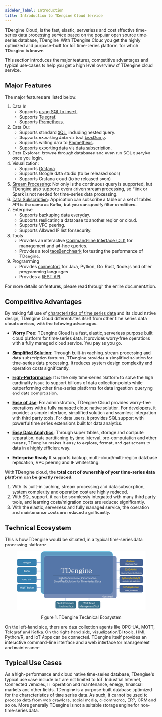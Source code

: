```yaml
---
sidebar_label: Introduction
title: Introduction to TDengine Cloud Service
---
```


TDengine Cloud, is the fast, elastic, serverless and cost effective time-series data processing service based on the popular open source time-series database, TDengine. With TDengine Cloud you get the highly optimized and purpose-built for IoT time-series platform, for which TDengine is known. 

This section introduces the major features, competitive advantages and typical use-cases to help you get a high level overview of TDengine cloud service.

## Major Features

The major features are listed below:

1. Data In 
   - Supports [using SQL to insert](../data-in/insert-data).
   - Supports [Telegraf](../data-in/telegraf/).
   - Supports [Prometheus](../data-in/prometheus/).
2. Data Out
   - Supports standard [SQL](../data-out/query-data/), including nested query.
   - Supports exporting data via tool [taosDump](../data-out/taosdump/).
   - Supports writing data to [Prometheus](../data-out/prometheus/).
   - Supports exporting data via [data subscription](../tmq/).
3. Data Explorer: browse through databases and even run SQL queryies once you login.
4. Visualization: 
   - Supports [Grafana](../visual/grafana/)
   - Supports Google data studio (to be released soon)
   - Supports Grafana cloud (to be released soon) 
6. [Stream Processing](../stream/): Not only is the continuous query is supported, but TDengine also supports event driven stream processing, so Flink or Spark is not needed for time-series data processing.
7. [Data Subscription](../tmq/): Application can subscribe a table or a set of tables. API is the same as Kafka, but you can specify filter conditions.
8. Enterprise 
   - Supports backuping data everyday.
   - Supports replicating a database to another region or cloud.
   - Supports VPC peering.
   - Supports Allowed IP list for security.
9. Tools
   - Provides an interactive [Command-line Interface (CLI)](../tools/cli/) for management and ad-hoc queries.
   - Provides a tool [taosBenchmark](../tools/taosbenchmark/) for testing the performance of TDengine.
10. Programming
    - Provides [connectors](../programming/connector/) for Java, Python, Go, Rust, Node.js and other programming languages.
    - Provides a [REST API](../programming/connector/rest-api/).

For more details on features, please read through the entire documentation.

## Competitive Advantages

By making full use of [characteristics of time series data](https://tdengine.com/tsdb/characteristics-of-time-series-data/) and its cloud native design, TDengine Cloud differentiates itself from other time series data cloud services, with the following advantages.

- **Worry Free**: TDengine Cloud is a fast, elastic, serverless purpose built cloud platform for time-series data. It provides worry-free operations with a fully managed cloud service. You pay as you go. 

- **[Simplified Solution](https://tdengine.com/tdengine/simplified-time-series-data-solution/)**: Through built-in caching, stream processing and data subscription features, TDengine provides a simplified solution for time-series data processing. It reduces system design complexity and operation costs significantly.

- **[High-Performance](https://tdengine.com/tdengine/high-performance-time-series-database/)**: It is the only time-series platform to solve the high cardinality issue to support billions of data collection points while outperforming other time-series platforms for data ingestion, querying and data compression.

- **[Ease of Use](https://tdengine.com/tdengine/easy-time-series-data-platform/)**: For administrators, TDengine Cloud provides worry-free operations with a fully managed cloud native solution. For developers, it provides a simple interface, simplified solution and seamless integration with third party tools. For data users, it provides SQL support with powerful time series extensions built for data analytics.

- **[Easy Data Analytics](https://tdengine.com/tdengine/time-series-data-analytics-made-easy/)**: Through super tables, storage and compute separation, data partitioning by time interval, pre-computation and other means, TDengine makes it easy to explore, format, and get access to data in a highly efficient way.

- **Enterprise Ready** It supports backup, multi-cloud/multi-region database replication, VPC peering and IP whitelisting.

With TDengine cloud, the **total cost of ownership of your time-series data platform can be greatly reduced**.

1. With its built-in caching, stream processing and data subscription, system complexity and operation cost are highly reduced.
2. With SQL support, it can be seamlessly integrated with many third party tools, and learning costs/migration costs are reduced significantly.
3. With the elastic, serverless and fully managed service, the operation and maintenance costs are reduced significantly.

## Technical Ecosystem

This is how TDengine would be situated, in a typical time-series data processing platform:

<figure>

![TDengine Database Technical Ecosystem ](eco_system.webp)

<center><figcaption>Figure 1. TDengine Technical Ecosystem</figcaption></center>
</figure>

On the left-hand side, there are data collection agents like OPC-UA, MQTT, Telegraf and Kafka. On the right-hand side, visualization/BI tools, HMI, Python/R, and IoT Apps can be connected. TDengine itself provides an interactive command-line interface and a web interface for management and maintenance.

## Typical Use Cases

As a high-performance and cloud native time-series database, TDengine's typical use case include but are not limited to IoT, Industrial Internet, Connected Vehicles, IT operation and maintenance, energy, financial markets and other fields. TDengine is a purpose-built database optimized for the characteristics of time series data. As such, it cannot be used to process data from web crawlers, social media, e-commerce, ERP, CRM and so on. More generally TDengine is not a suitable storage engine for non-time-series data. 
